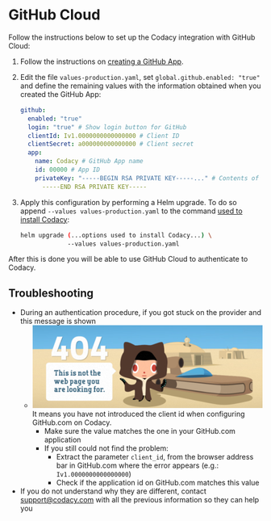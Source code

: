 # GitHub Cloud

Follow the instructions below to set up the Codacy integration with GitHub Cloud:

1.  Follow the instructions on [creating a GitHub App](create-github-app.md).

2.  Edit the file `values-production.yaml`, set `global.github.enabled: "true"` and define the remaining values with the information obtained when you created the GitHub App:

    ```yaml
    github:
      enabled: "true"
      login: "true" # Show login button for GitHub
      clientId: Iv1.0000000000000000 # Client ID
      clientSecret: a000000000000000 # Client secret
      app:
        name: Codacy # GitHub App name
        id: 00000 # App ID
        privateKey: "-----BEGIN RSA PRIVATE KEY-----..." # Contents of the .pem file with newlines removed
          -----END RSA PRIVATE KEY-----
    ```

3.  Apply this configuration by performing a Helm upgrade. To do so append `--values values-production.yaml` to the command [used to install Codacy](../../index.md#2-installing-codacy):

    ```bash
    helm upgrade (...options used to install Codacy...) \
                 --values values-production.yaml
    ```

After this is done you will be able to use GitHub Cloud to authenticate to Codacy.

## Troubleshooting

- During an authentication procedure, if you got stuck on the provider and this message is shown
  - ![Invalid client id](./github-invalid-client-id.png)
    It means you have not introduced the client id when configuring GitHub.com on Codacy.
    - Make sure the value matches the one in your GitHub.com application
    - If you still could not find the problem:
        - Extract the parameter `client_id`, from the browser address bar in GitHub.com where the error appears (e.g.: `Iv1.0000000000000000`)
        - Check if the application id on GitHub.com matches this value
- If you do not understand why they are different, contact [support@codacy.com](mailto:support@codacy.com)
  with all the previous information so they can help you
